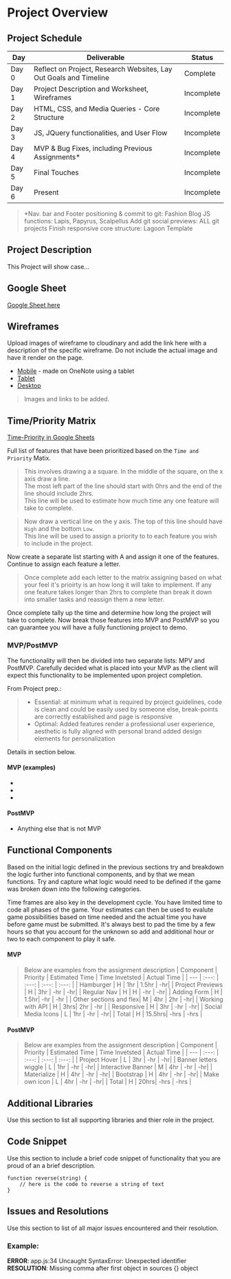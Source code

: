 # Project Overview

## Project Schedule

|  Day | Deliverable | Status
|---|---| ---|
|Day 0| Reflect on Project, Research Websites, Lay Out Goals and Timeline | Complete
|Day 1| Project Description and Worksheet, Wireframes | Incomplete
|Day 2| HTML, CSS, and Media Queries - Core Structure | Incomplete
|Day 3| JS, JQuery functionalities, and User Flow | Incomplete
|Day 4| MVP & Bug Fixes, including Previous Assignments* | Incomplete
|Day 5| Final Touches | Incomplete
|Day 6| Present | Incomplete

> *Nav. bar and Footer positioning & commit to git: Fashion Blog
> JS functions: Lapis, Papyrus, Scalpellus
> Add git social previews: ALL git projects
> Finish responsive core structure: Lagoon Template

## Project Description

This Project will show case...


## Google Sheet

[Google Sheet here](https://docs.google.com/spreadsheets/d/1BV9CpblVwe2Lvw4hPV3sp_p-BhjwsQexZS4lm3-Xss8/edit#gid=0) 

## Wireframes

Upload images of wireframe to cloudinary and add the link here with a description of the specific wireframe. Do not include the actual image and have it render on the page.  

- [Mobile]() - made on OneNote using a tablet
- [Tablet]()
- [Desktop]()

> Images and links to be added.

## Time/Priority Matrix 

[Time-Priority in Google Sheets](https://docs.google.com/spreadsheets/d/1pwvUx73R0Y0-yDb0-0J7X0Ms6VVPs93I9sQJmoaBO4o/edit#gid=0)

Full list of features that have been prioritized based on the `Time and Priority` Matix.  
> This involves drawing a a square.  In the middle of the square, on the x axis draw a line.  
> The most left part of the line should start with 0hrs and the end of the line should include 2hrs.  
> This line will be used to estimate how much time any one feature will take to complete. 

> Now draw a vertical line on the y axis.  The top of this line should have `High` and the bottom `Low`.  
> This line will be used to assign a priority to to each feature you wish to include in the project.  

Now create a separate list starting with A and assign it one of the features.  
Continue to assign each feature a letter.  

> Once complete add each letter to the matrix assigning based on what your feel it's prioirty is an how long it will take to implement. 
> If any one feature takes longer than 2hrs to complete than break it down into smaller tasks and reassign them a new letter. 

Once complete tally up the time and determine how long the project will take to complete. Now break those features into MVP and PostMVP so you can guarantee you will have a fully functioning project to demo. 

### MVP/PostMVP

The functionality will then be divided into two separate lists: MPV and PostMVP.  Carefully decided what is placed into your MVP as the client will expect this functionality to be implemented upon project completion.  

From Project prep.:
>   - Essential: at minimum what is required by project guidelines, 
>        code is clean and could be easily used by someone else,
>       break-points are correctly established and page is responsive
>    - Optimal: Added features render a professional user experience,
>       aesthetic is fully aligned with personal brand
>       added design elements for personalization

Details in section below.

#### MVP (examples)

- 
-
-

#### PostMVP 

- Anything else that is not MVP

## Functional Components

Based on the initial logic defined in the previous sections try and breakdown the logic further into functional components, and by that we mean functions.  Try and capture what logic would need to be defined if the game was broken down into the following categories.

Time frames are also key in the development cycle.  You have limited time to code all phases of the game.  Your estimates can then be used to evalute game possibilities based on time needed and the actual time you have before game must be submitted. It's always best to pad the time by a few hours so that you account for the unknown so add and additional hour or two to each component to play it safe.

#### MVP

>Below are examples from the assignment description
| Component | Priority | Estimated Time | Time Invetsted | Actual Time |
| --- | :---: |  :---: | :---: | :---: |
| Hamburger | H | 1hr | 1.5hr | -hr|
| Project Previews | H | 3hr | -hr | -hr|
| Regular Nav | H | H | -hr | -hr|
| Adding Form | H | 1.5hr| -hr | -hr |
| Other sections and flex| M | 4hr | 2hr | -hr|
| Working with API | H | 3hrs| 2hr | -hr |
| Responsive | H | 3hr | -hr | -hr|
| Social Media Icons | L | 1hr | -hr | -hr|
| Total | H | 15.5hrs| -hrs | -hrs |

#### PostMVP

>Below are examples from the assignment description
| Component | Priority | Estimated Time | Time Invetsted | Actual Time |
| --- | :---: |  :---: | :---: | :---: |
| Project Hover | L | 3hr | -hr | -hr|
| Banner letters wiggle | L | 1hr | -hr | -hr|
| Interactive Banner | M | 4hr | -hr | -hr|
| Materialize | H | 4hr | -hr | -hr|
| Bootstrap | H | 4hr | -hr | -hr|
| Make own icon | L | 4hr | -hr | -hr|
| Total | H | 20hrs| -hrs | -hrs |

## Additional Libraries
 Use this section to list all supporting libraries and thier role in the project. 

## Code Snippet

Use this section to include a brief code snippet of functionality that you are proud of an a brief description.  

```
function reverse(string) {
	// here is the code to reverse a string of text
}
```

## Issues and Resolutions
 Use this section to list of all major issues encountered and their resolution.

 ### Example:
**ERROR**: app.js:34 Uncaught SyntaxError: Unexpected identifier                                
**RESOLUTION**: Missing comma after first object in sources {} object
